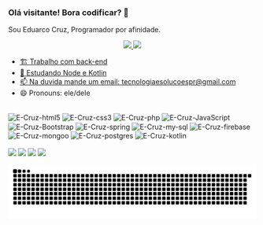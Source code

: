 ### Olá visitante! Bora codificar? 👀

Sou Eduarco Cruz, Programador por afinidade.

<div align="center">
  <a href="https://github.com/DecodingEduardoCruz">
  <img height="180em" src="https://github-readme-stats.vercel.app/api?username=DecodingEduardoCruz&show_icons=true&theme=dark&include_all_commits=true&count_private=true"/>
  <img height="180em" src="https://github-readme-stats.vercel.app/api/top-langs/?username=DecodingEduardoCruz&layout=compact&langs_count=7&theme=dark"/>
</div>

- 🏗  Trabalho com back-end
- 🌱 Estudando Node e Kotlin
- 📫 Na duvida mande um email: tecnologiaesolucoespr@gmail.com
- 😄 Pronouns: ele/dele
  
<div style="display: inline_block"><br> 
    <img align="center" alt="E-Cruz-html5" height="30" width="40" src="https://cdn.jsdelivr.net/gh/devicons/devicon/icons/html5/html5-original.svg" />
    <img align="center" alt="E-Cruz-css3" height="30" width="40" src="https://cdn.jsdelivr.net/gh/devicons/devicon/icons/css3/css3-original.svg" />
    <img align="center" alt="E-Cruz-php" height="30" width="40" src="https://cdn.jsdelivr.net/gh/devicons/devicon/icons/php/php-original.svg" />
    <img align="center" alt="E-Cruz-JavaScript" height="30" width="40" src="https://cdn.jsdelivr.net/gh/devicons/devicon/icons/javascript/javascript-original.svg" />
    <img align="center" alt="E-Cruz-Bootstrap" height="30" width="40" src="https://cdn.jsdelivr.net/gh/devicons/devicon/icons/bootstrap/bootstrap-plain.svg" />
    <img align="center" alt="E-Cruz-spring" height="30" width="40" src="https://cdn.jsdelivr.net/gh/devicons/devicon/icons/spring/spring-original.svg" />
    <img align="center" alt="E-Cruz-my-sql" height="30" width="40" src="https://cdn.jsdelivr.net/gh/devicons/devicon/icons/mysql/mysql-original.svg" />
    <img align="center" alt="E-Cruz-firebase" height="30" width="40" src="https://cdn.jsdelivr.net/gh/devicons/devicon/icons/firebase/firebase-plain.svg" />
    <img align="center" alt="E-Cruz-mongoo" height="30" width="40" src="https://cdn.jsdelivr.net/gh/devicons/devicon/icons/mongodb/mongodb-original.svg" />
    <img align="center" alt="E-Cruz-postgres" height="30" width="40" src="https://cdn.jsdelivr.net/gh/devicons/devicon/icons/postgresql/postgresql-original.svg" />
    <img align="center" alt="E-Cruz-kotlin" height="30" width="40" src="https://cdn.jsdelivr.net/gh/devicons/devicon/icons/kotlin/kotlin-original.svg" />
</div>
<div style="display: inline_block"><br> 
  <a href="https://www.youtube.com/channel/UC_-uuuZbY0AAt9CViNzvc-Q" target="_blank">
    <img src="https://img.shields.io/badge/YouTube-FF0000?style=for-the-badge&logo=youtube&logoColor=white" target="_blank"></a>
  
  <a href="https://instagram.com/palmasparana" target="_blank">
    <img src="https://img.shields.io/badge/-Instagram-%890000?style=for-the-badge&logo=instagram&logoColor=white" target="_blank"></a>

  
  <a href = "mailto:tecnologiaesolucoespr@gmail.com">
    <img src="https://img.shields.io/badge/-Gmail-%890000?style=for-the-badge&logo=gmail&logoColor=white" target="_blank"></a>
  
  <a href="https://www.linkedin.com/in/decodingeduardocruz/" target="_blank">
    <img src="https://img.shields.io/badge/-LinkedIn-%230077B5?style=for-the-badge&logo=linkedin&logoColor=white" target="_blank"></a> 

  ![Snake animation](https://github.com/DecodingEduardoCruz/DecodingEduardoCruz/blob/output/github-contribution-grid-snake.svg)

</div>  



